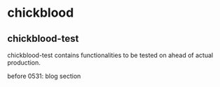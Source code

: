 # chickblood
## chickblood-test
chickblood-test contains functionalities to be tested on ahead of actual production.

before 0531: blog section

